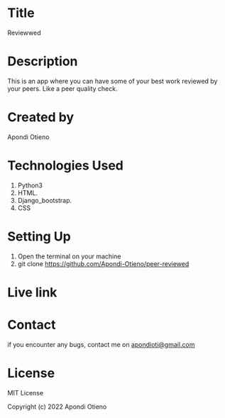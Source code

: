 # Title
Reviewwed

# Description

This is an app where you can have some of your best work reviewed by your peers. Like a peer quality check. 

# Created by 

Apondi Otieno

# Technologies Used

1. Python3
2. HTML.
3. Django_bootstrap.
4. CSS


# Setting Up

1. Open the terminal on your machine
2. git clone https://github.com/Apondi-Otieno/peer-reviewed

# Live link

# Contact 

if you encounter any bugs, contact me on apondioti@gmail.com

# License

MIT License

Copyright (c) 2022 Apondi Otieno
